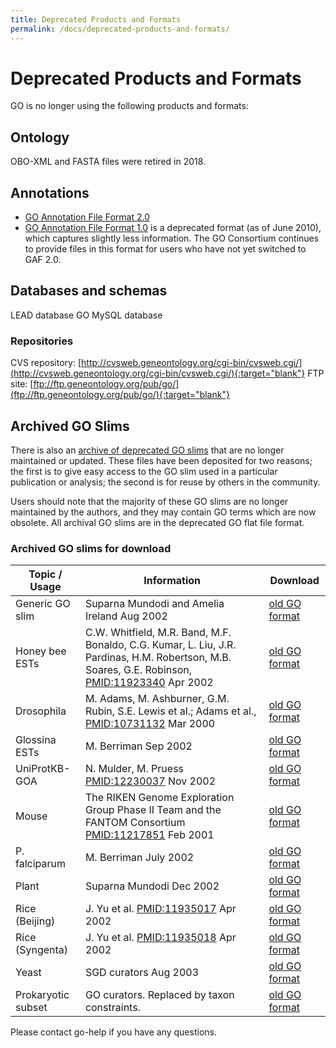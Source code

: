 ```yaml
---
title: Deprecated Products and Formats
permalink: /docs/deprecated-products-and-formats/
---
```


# Deprecated Products and Formats

GO is no longer using the following products and formats: 

## Ontology
OBO-XML and FASTA files were retired in 2018.  

## Annotations

* [GO Annotation File Format 2.0](/docs/go-annotation-file-gaf-format-20/) 
* [GO Annotation File Format 1.0](http://geneontology.org/page/go-annotation-file-gaf-format-10) is a deprecated format (as of June 2010), which captures slightly less information. The GO Consortium continues to provide files in this format for users who have not yet switched to GAF 2.0.

## Databases and schemas
LEAD database 
GO MySQL database


### Repositories 
CVS repository: [http://cvsweb.geneontology.org/cgi-bin/cvsweb.cgi/](http://cvsweb.geneontology.org/cgi-bin/cvsweb.cgi/){:target="blank"}
FTP site: [ftp://ftp.geneontology.org/pub/go/](ftp://ftp.geneontology.org/pub/go/){:target="blank"}

## Archived GO Slims

There is also an [archive of deprecated GO slims](http://cvsweb.geneontology.org/cgi-bin/cvsweb.cgi/go/GO_slims/archived_GO_slims/) that are no longer maintained or updated. These files have been deposited for two reasons; the first is to give easy access to the GO slim used in a particular publication or analysis; the second is for reuse by others in the community.

Users should note that the majority of these GO slims are no longer maintained by the authors, and they may contain GO terms which are now obsolete. All archival GO slims are in the deprecated GO flat file format.
### Archived GO slims for download
|Topic / Usage |	Information |	Download|
|--------------|--------------|---------|
|Generic GO slim |	Suparna Mundodi and Amelia Ireland Aug 2002 |	[old GO format](http://cvsweb.geneontology.org/cgi-bin/cvsweb.cgi/go/GO_slims/archived_GO_slims/generic.0208)|
|Honey bee ESTs |	C.W. Whitfield, M.R. Band, M.F. Bonaldo, C.G. Kumar, L. Liu, J.R. Pardinas, H.M. Robertson, M.B. Soares, G.E. Robinson, [PMID:11923340](http://www.ncbi.nlm.nih.gov/pubmed/11932240) Apr 2002 |	[old GO format](http://cvsweb.geneontology.org/cgi-bin/cvsweb.cgi/go/GO_slims/archived_GO_slims/goslim_Apis_EST.0402)|
|Drosophila |	M. Adams, M. Ashburner, G.M. Rubin, S.E. Lewis et al.; Adams et al., [PMID:10731132](http://www.ncbi.nlm.nih.gov/pubmed/10731132) Mar 2000 |[old GO format](http://cvsweb.geneontology.org/cgi-bin/cvsweb.cgi/go/GO_slims/archived_GO_slims/goslim_Drosophila.0200)|
|Glossina ESTs |	M. Berriman Sep 2002 |[old GO format](http://cvsweb.geneontology.org/cgi-bin/cvsweb.cgi/go/GO_slims/archived_GO_slims/goslim_Glossina_EST.0905)|
|UniProtKB-GOA |	N. Mulder, M. Pruess [PMID:12230037](http://www.ncbi.nlm.nih.gov/pubmed/12230037) Nov 2002 |[old GO format](http://cvsweb.geneontology.org/cgi-bin/cvsweb.cgi/go/GO_slims/archived_GO_slims/goslim_goa.2002)|
|Mouse |	The RIKEN Genome Exploration Group Phase II Team and the FANTOM Consortium [PMID:11217851](http://www.ncbi.nlm.nih.gov/pubmed/11217851) Feb 2001 |[old GO format](http://cvsweb.geneontology.org/cgi-bin/cvsweb.cgi/go/GO_slims/archived_GO_slims/goslim_Mouse_Riken.0201)|
|P. falciparum |	M. Berriman July 2002 |	[old GO format](http://cvsweb.geneontology.org/cgi-bin/cvsweb.cgi/go/GO_slims/archived_GO_slims/goslim_Pfalciparum.2002)|
|Plant |	Suparna Mundodi Dec 2002 |[old GO format](http://cvsweb.geneontology.org/cgi-bin/cvsweb.cgi/go/GO_slims/archived_GO_slims/goslim_plant.2003)|
|Rice (Beijing) |	J. Yu et al. [PMID:11935017](http://www.ncbi.nlm.nih.gov/pubmed/11935017) Apr 2002 |[old GO format](http://cvsweb.geneontology.org/cgi-bin/cvsweb.cgi/go/GO_slims/archived_GO_slims/goslim_Rice_Beijing.0204)|
|Rice (Syngenta) |	J. Yu et al. [PMID:11935018](http://www.ncbi.nlm.nih.gov/pubmed/11935018) Apr 2002 |[old GO format](http://cvsweb.geneontology.org/cgi-bin/cvsweb.cgi/go/GO_slims/archived_GO_slims/goslim_Rice_Syngenta.0204)|
|Yeast |	SGD curators Aug 2003 	|[old GO format](http://cvsweb.geneontology.org/cgi-bin/cvsweb.cgi/go/GO_slims/archived_GO_slims/goslim_yeast.2003)|
|Prokaryotic subset |	GO curators. Replaced by taxon constraints. |[old GO format](http://purl.obolibrary.org/obo/go/releases/2018-06-01/subsets/gosubset_prok.obo)|

Please contact go-help if you have any questions. 
